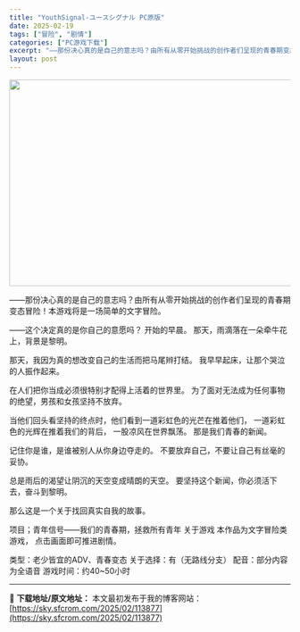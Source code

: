 ```yaml
---
title: "YouthSignal-ユースシグナル PC原版"
date: 2025-02-19
tags: ["冒险", "剧情"]
categories: ["PC游戏下载"]
excerpt: "——那份决心真的是自己的意志吗？由所有从零开始挑战的创作者们呈现的青春期变态冒险！本游戏将是一场简单的文字冒险。 ——这个决定真的是你自己的意愿吗？ 开始的早晨。 那天，雨滴落在一朵牵牛花上，背景是黎明。 那天，我因为真的想改变自己的生活而把马尾辫打结。 我早早起床，让那个哭泣的人振作起来。 在人们&hellip;"
layout: post
---
```


<img class="aligncenter size-full wp-image-113878" src="https://sky.sfcrom.com/wp-content/uploads/2025/02/2025021901361823.webp" alt="" width="660" height="370" />

——那份决心真的是自己的意志吗？由所有从零开始挑战的创作者们呈现的青春期变态冒险！本游戏将是一场简单的文字冒险。

——这个决定真的是你自己的意愿吗？
开始的早晨。 那天，雨滴落在一朵牵牛花上，背景是黎明。

那天，我因为真的想改变自己的生活而把马尾辫打结。
我早早起床，让那个哭泣的人振作起来。

在人们把你当成必须很特别才配得上活着的世界里。
为了面对无法成为任何事物的绝望，男孩和女孩坚持不放弃。

当他们回头看坚持的终点时，他们看到一道彩虹色的光芒在推着他们，
一道彩虹色的光辉在推着我们的背后， 一股凉风在世界飘荡。
那是我们青春的新闻。

记住你是谁，是谁被别人从你身边夺走的。
不要放弃自己，不要让自己有丝毫的妥协。

总是雨后的渴望让阴沉的天空变成晴朗的天空。
要坚持这个新闻，你必须活下去，奋斗到黎明。

那么这是一个关于找回真实自我的故事。

项目；青年信号——我们的青春期，拯救所有青年
关于游戏
本作品为文字冒险类游戏，
点击画面即可推进剧情。

类型：老少皆宜的ADV、青春变态
关于选择：有（无路线分支）
配音：部分内容为全语音
游戏时间：约40~50小时

---
📖 **下载地址/原文地址：** 本文最初发布于我的博客网站：[https://sky.sfcrom.com/2025/02/113877](https://sky.sfcrom.com/2025/02/113877)
